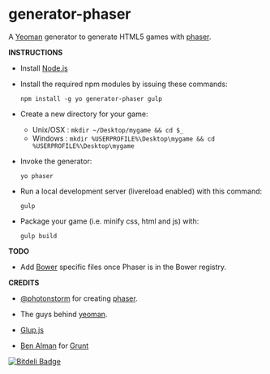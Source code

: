 generator-phaser
=================

A [Yeoman](http://yeoman.io/) generator to generate HTML5 games with [phaser](http://phaser.io/).

**INSTRUCTIONS**

+ Install [Node.js](http://www.nodejs.org)

+ Install the required npm modules by issuing these commands:

  `npm install -g yo generator-phaser gulp`

+ Create a new directory for your game:
  + Unix/OSX : `mkdir ~/Desktop/mygame && cd $_`
  + Windows  : `mkdir %USERPROFILE%\Desktop\mygame && cd %USERPROFILE%\Desktop\mygame`

+ Invoke the generator:

  `yo phaser`

+ Run a local development server (livereload enabled) with this command:

  `gulp`

+ Package your game (i.e. minify css, html and js) with:

  `gulp build`

**TODO**

+ Add [Bower](http://bower.io/) specific files once Phaser is in the Bower registry. 


**CREDITS**

+ [@photonstorm](https://github.com/photonstorm/) for creating 
  [phaser](https://github.com/photonstorm/phaser).

+ The guys behind [yeoman](https://github.com/yeoman/yeoman).

+ [Glup.js](http://www.gulpjs.com)

+ [Ben Alman](http://benalman.com/) for [Grunt](http://gruntjs.com/)


[![Bitdeli Badge](https://d2weczhvl823v0.cloudfront.net/julien/generator-phaser/trend.png)](https://bitdeli.com/free "Bitdeli Badge")




